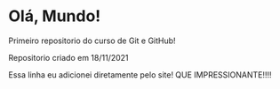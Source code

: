 # Olá, Mundo!
 Primeiro repositorio do curso de Git e GitHub!

Repositorio criado em 18/11/2021

Essa linha eu adicionei diretamente pelo site! QUE IMPRESSIONANTE!!!!

